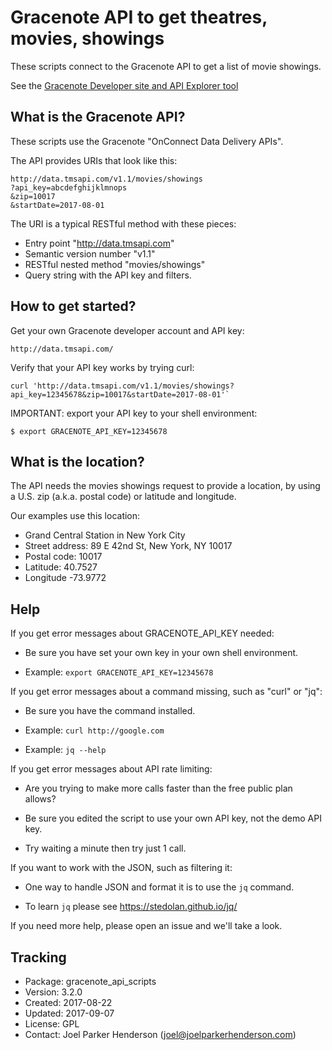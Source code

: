 # Gracenote API to get theatres, movies, showings

These scripts connect to the Gracenote API to get a list of movie showings.

See the [Gracenote Developer site and API Explorer tool](http://developer.tmsapi.com/io-docs)


## What is the Gracenote API?

These scripts use the Gracenote "OnConnect Data Delivery APIs".

The API provides URIs that look like this:

    http://data.tmsapi.com/v1.1/movies/showings
    ?api_key=abcdefghijklmnops
    &zip=10017
    &startDate=2017-08-01

The URI is a typical RESTful method with these pieces:

  * Entry point "http://data.tmsapi.com"
  * Semantic version number "v1.1"
  * RESTful nested method "movies/showings"
  * Query string with the API key and filters.


## How to get started?

Get your own Gracenote developer account and API key:

    http://data.tmsapi.com/

Verify that your API key works by trying curl:

    curl 'http://data.tmsapi.com/v1.1/movies/showings?api_key=12345678&zip=10017&startDate=2017-08-01'`

IMPORTANT: export your API key to your shell environment:

    $ export GRACENOTE_API_KEY=12345678


## What is the location?

The API needs the movies showings request to provide a location, 
by using a U.S. zip (a.k.a. postal code) or latitude and longitude.

Our examples use this location:

  * Grand Central Station in New York City
  * Street address: 89 E 42nd St, New York, NY 10017
  * Postal code: 10017
  * Latitude: 40.7527
  * Longitude -73.9772


## Help

If you get error messages about GRACENOTE_API_KEY needed:

  * Be sure you have set your own key in your own shell environment.

  * Example: `export GRACENOTE_API_KEY=12345678`

If you get error messages about a command missing, such as "curl" or "jq":

  * Be sure you have the command installed.

  * Example: `curl http://google.com`

  * Example: `jq --help`

If you get error messages about API rate limiting:

  * Are you trying to make more calls faster than the free public plan allows? 

  * Be sure you edited the script to use your own API key, not the demo API key.

  * Try waiting a minute then try just 1 call.

If you want to work with the JSON, such as filtering it:

  * One way to handle JSON and format it is to use the `jq` command.

  * To learn `jq` please see https://stedolan.github.io/jq/

If you need more help, please open an issue and we'll take a look.


## Tracking

  * Package: gracenote_api_scripts
  * Version: 3.2.0
  * Created: 2017-08-22
  * Updated: 2017-09-07
  * License: GPL
  * Contact: Joel Parker Henderson (joel@joelparkerhenderson.com)
